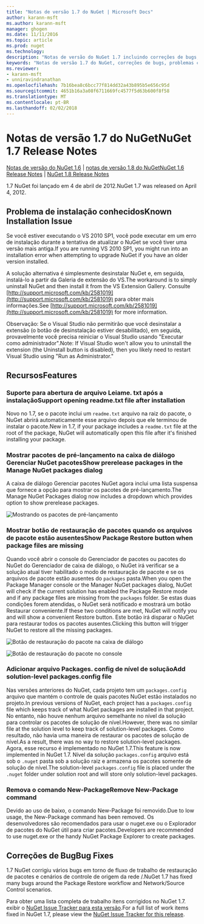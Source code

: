 ```yaml
---
title: "Notas de versão 1.7 do NuGet | Microsoft Docs"
author: karann-msft
ms.author: karann-msft
manager: ghogen
ms.date: 11/11/2016
ms.topic: article
ms.prod: nuget
ms.technology: 
description: "Notas de versão do NuGet 1.7 incluindo correções de bugs, problemas conhecidos, recursos adicionados e DCRs."
keywords: "Notas de versão 1.7 do NuGet, correções de bugs, problemas conhecidos, adicionaram recursos, DCRs"
ms.reviewer:
- karann-msft
- unniravindranathan
ms.openlocfilehash: 7b16bea8c6bcc77f814dd32a43b895b5e656c95d
ms.sourcegitcommit: 4651b16a3a08f6711669fc4577f5d63b600f8f58
ms.translationtype: MT
ms.contentlocale: pt-BR
ms.lasthandoff: 02/02/2018
---
```

# <a name="nuget-17-release-notes"></a><span data-ttu-id="0d4a3-104">Notas de versão 1.7 do NuGet</span><span class="sxs-lookup"><span data-stu-id="0d4a3-104">NuGet 1.7 Release Notes</span></span>

<span data-ttu-id="0d4a3-105">[Notas de versão do NuGet 1.6](../release-notes/nuget-1.6.md) | [notas de versão 1.8 do NuGet](../release-notes/nuget-1.8.md)</span><span class="sxs-lookup"><span data-stu-id="0d4a3-105">[NuGet 1.6 Release Notes](../release-notes/nuget-1.6.md) | [NuGet 1.8 Release Notes](../release-notes/nuget-1.8.md)</span></span>

<span data-ttu-id="0d4a3-106">1.7 NuGet foi lançado em 4 de abril de 2012.</span><span class="sxs-lookup"><span data-stu-id="0d4a3-106">NuGet 1.7 was released on April 4, 2012.</span></span>

## <a name="known-installation-issue"></a><span data-ttu-id="0d4a3-107">Problema de instalação conhecidos</span><span class="sxs-lookup"><span data-stu-id="0d4a3-107">Known Installation Issue</span></span>
<span data-ttu-id="0d4a3-108">Se você estiver executando o VS 2010 SP1, você pode executar em um erro de instalação durante a tentativa de atualizar o NuGet se você tiver uma versão mais antiga.</span><span class="sxs-lookup"><span data-stu-id="0d4a3-108">If you are running VS 2010 SP1, you might run into an installation error when attempting to upgrade NuGet if you have an older version installed.</span></span>

<span data-ttu-id="0d4a3-109">A solução alternativa é simplesmente desinstalar NuGet e, em seguida, instalá-lo a partir da Galeria de extensão do VS.</span><span class="sxs-lookup"><span data-stu-id="0d4a3-109">The workaround is to simply uninstall NuGet and then install it from the VS Extension Gallery.</span></span>  <span data-ttu-id="0d4a3-110">Consulte [http://support.microsoft.com/kb/2581019](http://support.microsoft.com/kb/2581019) para obter mais informações.</span><span class="sxs-lookup"><span data-stu-id="0d4a3-110">See [http://support.microsoft.com/kb/2581019](http://support.microsoft.com/kb/2581019) for more information.</span></span>

<span data-ttu-id="0d4a3-111">Observação: Se o Visual Studio não permitirão que você desinstalar a extensão (o botão de desinstalação estiver desabilitado), em seguida, provavelmente você precisa reiniciar o Visual Studio usando "Executar como administrador".</span><span class="sxs-lookup"><span data-stu-id="0d4a3-111">Note: If Visual Studio won't allow you to uninstall the extension (the Uninstall button is disabled), then you likely need to restart Visual Studio using "Run as Administrator."</span></span>

## <a name="features"></a><span data-ttu-id="0d4a3-112">Recursos</span><span class="sxs-lookup"><span data-stu-id="0d4a3-112">Features</span></span>

### <a name="support-opening-readmetxt-file-after-installation"></a><span data-ttu-id="0d4a3-113">Suporte para abertura de arquivo Leiame. txt após a instalação</span><span class="sxs-lookup"><span data-stu-id="0d4a3-113">Support opening readme.txt file after installation</span></span>
<span data-ttu-id="0d4a3-114">Novo no 1.7, se o pacote inclui um `readme.txt` arquivo na raiz do pacote, o NuGet abrirá automaticamente esse arquivo depois que ele terminou de instalar o pacote.</span><span class="sxs-lookup"><span data-stu-id="0d4a3-114">New in 1.7, if your package includes a `readme.txt` file at the root of the package, NuGet will automatically open this file after it's finished installing your package.</span></span>

### <a name="show-prerelease-packages-in-the-manage-nuget-packages-dialog"></a><span data-ttu-id="0d4a3-115">Mostrar pacotes de pré-lançamento na caixa de diálogo Gerenciar NuGet pacotes</span><span class="sxs-lookup"><span data-stu-id="0d4a3-115">Show prerelease packages in the Manage NuGet packages dialog</span></span>
<span data-ttu-id="0d4a3-116">A caixa de diálogo Gerenciar pacotes NuGet agora inclui uma lista suspensa que fornece a opção para mostrar os pacotes de pré-lançamento.</span><span class="sxs-lookup"><span data-stu-id="0d4a3-116">The Manage NuGet Packages dialog now includes a dropdown which provides option to show prerelease packages.</span></span>

![Mostrando os pacotes de pré-lançamento](./media/prerelease-dropdown.png)

### <a name="show-package-restore-button-when-package-files-are-missing"></a><span data-ttu-id="0d4a3-118">Mostrar botão de restauração de pacotes quando os arquivos de pacote estão ausentes</span><span class="sxs-lookup"><span data-stu-id="0d4a3-118">Show Package Restore button when package files are missing</span></span>
<span data-ttu-id="0d4a3-119">Quando você abrir o console do Gerenciador de pacotes ou pacotes do NuGet do Gerenciador de caixa de diálogo, o NuGet irá verificar se a solução atual tiver habilitado o modo de restauração de pacote e se os arquivos de pacote estão ausentes do `packages` pasta.</span><span class="sxs-lookup"><span data-stu-id="0d4a3-119">When you open the Package Manager console or the Manager NuGet packages dialog, NuGet will check if the current solution has enabled the Package Restore mode and if any package files are missing from the `packages` folder.</span></span> <span data-ttu-id="0d4a3-120">Se estas duas condições forem atendidas, o NuGet será notificado e mostrará um botão Restaurar conveniente.</span><span class="sxs-lookup"><span data-stu-id="0d4a3-120">If these two conditions are met, NuGet will notify you and will show a convenient Restore button.</span></span> <span data-ttu-id="0d4a3-121">Este botão irá disparar o NuGet para restaurar todos os pacotes ausentes.</span><span class="sxs-lookup"><span data-stu-id="0d4a3-121">Clicking this button will trigger NuGet to restore all the missing packages.</span></span>

![Botão de restauração do pacote na caixa de diálogo](./media/packagerestore-dialog.png)

![Botão de restauração do pacote no console](./media/packagerestore-console.png)

### <a name="add-solution-level-packagesconfig-file"></a><span data-ttu-id="0d4a3-124">Adicionar arquivo Packages. config de nível de solução</span><span class="sxs-lookup"><span data-stu-id="0d4a3-124">Add solution-level packages.config file</span></span>
<span data-ttu-id="0d4a3-125">Nas versões anteriores do NuGet, cada projeto tem um `packages.config` arquivo que mantém o controle de quais pacotes NuGet estão instalados no projeto.</span><span class="sxs-lookup"><span data-stu-id="0d4a3-125">In previous versions of NuGet, each project has a `packages.config` file which keeps track of what NuGet packages are installed in that project.</span></span> <span data-ttu-id="0d4a3-126">No entanto, não houve nenhum arquivo semelhante no nível da solução para controlar os pacotes de solução de nível.</span><span class="sxs-lookup"><span data-stu-id="0d4a3-126">However, there was no similar file at the solution level to keep track of solution-level packages.</span></span> <span data-ttu-id="0d4a3-127">Como resultado, não havia uma maneira de restaurar os pacotes de solução de nível.</span><span class="sxs-lookup"><span data-stu-id="0d4a3-127">As a result, there was no way to restore solution-level packages.</span></span>
<span data-ttu-id="0d4a3-128">Agora, esse recurso é implementado no NuGet 1.7.</span><span class="sxs-lookup"><span data-stu-id="0d4a3-128">This feature is now implemented in NuGet 1.7.</span></span> <span data-ttu-id="0d4a3-129">Nível da solução `packages.config` arquivo está sob o `.nuget` pasta sob a solução raiz e armazena os pacotes somente de solução de nível.</span><span class="sxs-lookup"><span data-stu-id="0d4a3-129">The solution-level `packages.config` file is placed under the `.nuget` folder under solution root and will store only solution-level packages.</span></span>

### <a name="remove-new-package-command"></a><span data-ttu-id="0d4a3-130">Remova o comando New-Package</span><span class="sxs-lookup"><span data-stu-id="0d4a3-130">Remove New-Package command</span></span>
<span data-ttu-id="0d4a3-131">Devido ao uso de baixo, o comando New-Package foi removido.</span><span class="sxs-lookup"><span data-stu-id="0d4a3-131">Due to low usage, the New-Package command has been removed.</span></span> <span data-ttu-id="0d4a3-132">Os desenvolvedores são recomendados para usar o nuget.exe ou o Explorador de pacotes do NuGet útil para criar pacotes.</span><span class="sxs-lookup"><span data-stu-id="0d4a3-132">Developers are recommended to use nuget.exe or the handy NuGet Package Explorer to create packages.</span></span>

## <a name="bug-fixes"></a><span data-ttu-id="0d4a3-133">Correções de Bug</span><span class="sxs-lookup"><span data-stu-id="0d4a3-133">Bug Fixes</span></span>
<span data-ttu-id="0d4a3-134">1.7 NuGet corrigiu vários bugs em torno de fluxo de trabalho de restauração de pacotes e cenários de controle de origem da rede /.</span><span class="sxs-lookup"><span data-stu-id="0d4a3-134">NuGet 1.7 has fixed many bugs around the Package Restore workflow and Network/Source Control scenarios.</span></span>

<span data-ttu-id="0d4a3-135">Para obter uma lista completa de trabalho itens corrigidos no NuGet 1.7. exibir o [NuGet Issue Tracker para esta versão](http://nuget.codeplex.com/workitem/list/advanced?keyword=&status=Closed&type=All&priority=All&release=NuGet%201.7&assignedTo=All&component=All&sortField=Votes&sortDirection=Descending&page=0).</span><span class="sxs-lookup"><span data-stu-id="0d4a3-135">For a full list of work items fixed in NuGet 1.7, please view the [NuGet Issue Tracker for this release](http://nuget.codeplex.com/workitem/list/advanced?keyword=&status=Closed&type=All&priority=All&release=NuGet%201.7&assignedTo=All&component=All&sortField=Votes&sortDirection=Descending&page=0).</span></span>

